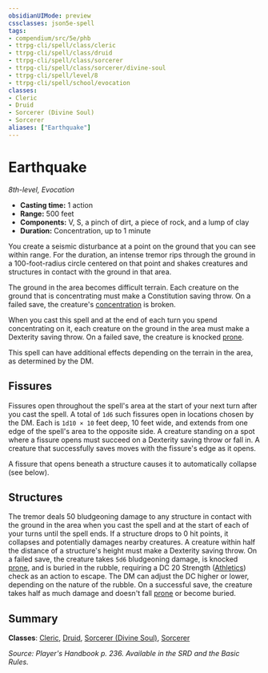 ```yaml
---
obsidianUIMode: preview
cssclasses: json5e-spell
tags:
- compendium/src/5e/phb
- ttrpg-cli/spell/class/cleric
- ttrpg-cli/spell/class/druid
- ttrpg-cli/spell/class/sorcerer
- ttrpg-cli/spell/class/sorcerer/divine-soul
- ttrpg-cli/spell/level/8
- ttrpg-cli/spell/school/evocation
classes:
- Cleric
- Druid
- Sorcerer (Divine Soul)
- Sorcerer
aliases: ["Earthquake"]
---
```

# Earthquake
*8th-level, Evocation*  

- **Casting time:** 1 action
- **Range:** 500 feet
- **Components:** V, S, a pinch of dirt, a piece of rock, and a lump of clay
- **Duration:** Concentration, up to 1 minute

You create a seismic disturbance at a point on the ground that you can see within range. For the duration, an intense tremor rips through the ground in a 100-foot-radius circle centered on that point and shakes creatures and structures in contact with the ground in that area.

The ground in the area becomes difficult terrain. Each creature on the ground that is concentrating must make a Constitution saving throw. On a failed save, the creature's [concentration](/3-Mechanics/CLI/rules/conditions.md#concentration) is broken.

When you cast this spell and at the end of each turn you spend concentrating on it, each creature on the ground in the area must make a Dexterity saving throw. On a failed save, the creature is knocked [prone](/3-Mechanics/CLI/rules/conditions.md#prone).

This spell can have additional effects depending on the terrain in the area, as determined by the DM.

## Fissures

Fissures open throughout the spell's area at the start of your next turn after you cast the spell. A total of `1d6` such fissures open in locations chosen by the DM. Each is `1d10 × 10` feet deep, 10 feet wide, and extends from one edge of the spell's area to the opposite side. A creature standing on a spot where a fissure opens must succeed on a Dexterity saving throw or fall in. A creature that successfully saves moves with the fissure's edge as it opens.

A fissure that opens beneath a structure causes it to automatically collapse (see below).

## Structures

The tremor deals 50 bludgeoning damage to any structure in contact with the ground in the area when you cast the spell and at the start of each of your turns until the spell ends. If a structure drops to 0 hit points, it collapses and potentially damages nearby creatures. A creature within half the distance of a structure's height must make a Dexterity saving throw. On a failed save, the creature takes `5d6` bludgeoning damage, is knocked [prone](/3-Mechanics/CLI/rules/conditions.md#prone), and is buried in the rubble, requiring a DC 20 Strength ([Athletics](/3-Mechanics/CLI/rules/skills.md#Athletics)) check as an action to escape. The DM can adjust the DC higher or lower, depending on the nature of the rubble. On a successful save, the creature takes half as much damage and doesn't fall [prone](/3-Mechanics/CLI/rules/conditions.md#prone) or become buried.

## Summary

**Classes**: [Cleric](/3-Mechanics/CLI/classes/cleric.md), [Druid](/3-Mechanics/CLI/classes/druid.md), [Sorcerer (Divine Soul)](/3-Mechanics/CLI/classes/sorcerer-divine-soul-xge.md), [Sorcerer](/3-Mechanics/CLI/classes/sorcerer.md)

*Source: Player's Handbook p. 236. Available in the SRD and the Basic Rules.*